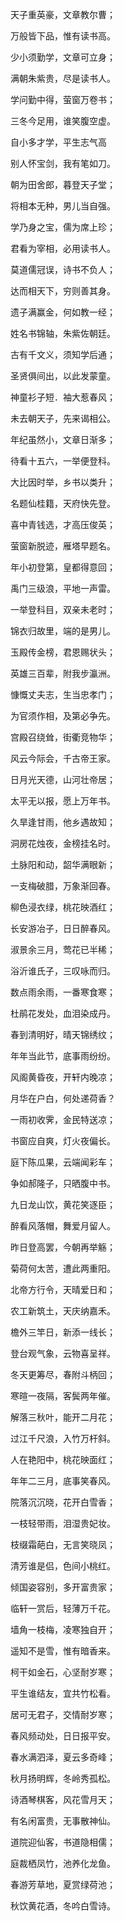   
天子重英豪，文章教尔曹；  

万般皆下品，惟有读书高。  

少小须勤学，文章可立身；  

满朝朱紫贵，尽是读书人。  

学问勤中得，萤窗万卷书；  

三冬今足用，谁笑腹空虚。  

自小多才学，平生志气高  

别人怀宝剑，我有笔如刀。  

朝为田舍郎，暮登天子堂；  

将相本无种，男儿当自强。  

学乃身之宝，儒为席上珍；  

君看为宰相，必用读书人。  

莫道儒冠误，诗书不负人；  

达而相天下，穷则善其身。  

遗子满赢金，何如教一经；  

姓名书锦轴，朱紫佐朝廷。  

古有千文义，须知学后通；  

圣贤俱间出，以此发蒙童。  

神童衫子短．袖大惹春风；  

未去朝天子，先来谒相公。  

年纪虽然小，文章日渐多；  

待看十五六，一举便登科。  

大比因时举，乡书以类升；  

名题仙桂籍，天府快先登。  

喜中青钱选，才高压俊英；  

萤窗新脱迹，雁塔早题名。  

年小初登第，皇都得意回；  

禹门三级浪，平地一声雷。  

一举登科目，双亲未老时；  

锦衣归故里，端的是男儿。  

玉殿传金榜，君恩赐状头；  

英雄三百辈，附我步瀛洲。  

慷慨丈夫志，生当忠孝门；  

为官须作相，及第必争先。  

宫殿召绕耸，街衢竞物华；  

风云今际会，千古帝王家。  

日月光天德，山河壮帝居；  

太平无以报，愿上万年书。  

久旱逢甘雨，他乡遇故知；  

洞房花烛夜，金榜挂名时。  

土脉阳和动，韶华满眼新；  

一支梅破腊，万象渐回春。  

柳色浸衣绿，桃花映酒红；  

长安游冶子，日日醉春风。  

淑景余三月，莺花已半稀；  

浴沂谁氏子，三叹咏而归。  

数点雨余雨，一番寒食寒；  

杜鹃花发处，血泪染成丹。  

春到清明好，晴天锦绣纹；  

年年当此节，底事雨纷纷。  

风阁黄昏夜，开轩内晚凉；  

月华在户白，何处递荷香？  

一雨初收霁，金民特送凉；  

书窗应自爽，灯火夜偏长。  

庭下陈瓜果，云端闻彩车；  

争如郝隆子，只晒腹中书。  

九日龙山饮，黄花笑逐臣；  

醉看风落帽，舞爱月留人。  

昨日登高罢，今朝再举觞；  

菊荷何太苦，遭此两重阳。  

北帝方行令，天晴爱日和；  

农工新筑土，天庆纳嘉禾。  

檐外三竿日，新添一线长；  

登台观气象，云物喜呈祥。  

冬天更筹尽，春附斗柄回；  

寒暄一夜隔，客鬓两年催。  

解落三秋叶，能开二月花；  

过江千尺浪，入竹万杆斜。  

人在艳阳中，桃花映面红；  

年年二三月，底事笑春风。  

院落沉沉晓，花开白雪香；  

一枝轻带雨，泪湿贵妃妆。  

枝缀霜葩白，无言笑晓凤；  

清芳谁是侣，色间小桃红。  

倾国姿容别，多开富贵家；  

临轩一赏后，轻薄万千花。  

墙角一枝梅，凌寒独自开；  

遥知不是雪，惟有暗香来。  

柯干如金石，心坚耐岁寒；  

平生谁结友，宜共竹松看。  

居可无君子，交情耐岁寒；  

春风频动处，日日报平安。  

春水满泗泽，夏云多奇峰；  

秋月扬明辉，冬岭秀孤松。  

诗酒琴棋客，风花雪月天；  

有名闲富贵，无事散神仙。  

道院迎仙客，书道隐相儒；  

庭裁栖凤竹，池养化龙鱼。  

春游芳草地，夏赏绿荷池；  

秋饮黄花酒，冬吟白雪诗。  
